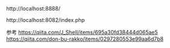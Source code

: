 

http://localhost:8888/


http://localhost:8082/index.php


参考
https://qiita.com/J_Shell/items/695a30fd38444d065ae5
https://qiita.com/don-bu-rakko/items/0297280553e99aa6d7b8
